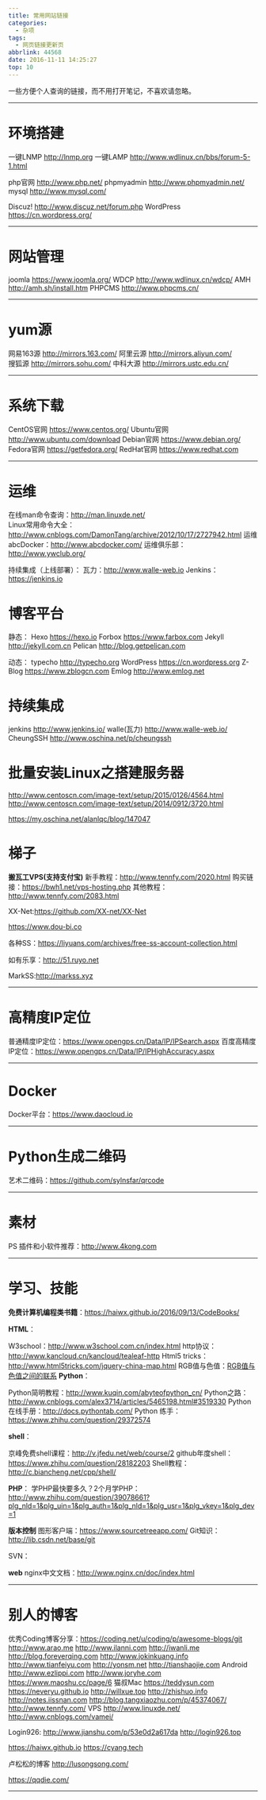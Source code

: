 ```yaml
---
title: 常用网站链接
categories:
  - 杂项
tags:
  - 网页链接更新页
abbrlink: 44568
date: 2016-11-11 14:25:27
top: 10
---
```


一些方便个人查询的链接，而不用打开笔记，不喜欢请忽略。

---
# 环境搭建
一键LNMP  http://lnmp.org
一键LAMP  http://www.wdlinux.cn/bbs/forum-5-1.html

php官网     http://www.php.net/
phpmyadmin  http://www.phpmyadmin.net/
mysql       http://www.mysql.com/
	
Discuz!     http://www.discuz.net/forum.php
WordPress   https://cn.wordpress.org/

---
# 网站管理
joomla    https://www.joomla.org/
WDCP      http://www.wdlinux.cn/wdcp/
AMH       http://amh.sh/install.htm
PHPCMS    http://www.phpcms.cn/

---
# yum源
网易163源          http://mirrors.163.com/
阿里云源           http://mirrors.aliyun.com/  
搜狐源             http://mirrors.sohu.com/
中科大源           http://mirrors.ustc.edu.cn/

---
# 系统下载
CentOS官网        https://www.centos.org/
Ubuntu官网        http://www.ubuntu.com/download
Debian官网        https://www.debian.org/
Fedora官网        https://getfedora.org/
RedHat官网        https://www.redhat.com

---
# 运维
在线man命令查询：http://man.linuxde.net/       
Linux常用命令大全：
http://www.cnblogs.com/DamonTang/archive/2012/10/17/2727942.html
运维abcDocker：http://www.abcdocker.com/
运维俱乐部：http://www.ywclub.org/

持续集成（上线部署）：
瓦力：http://www.walle-web.io
Jenkins：https://jenkins.io

# 博客平台
静态：
Hexo       https://hexo.io
Forbox     https://www.farbox.com
Jekyll     http://jekyll.com.cn
Pelican    http://blog.getpelican.com

动态：
typecho    http://typecho.org
WordPress  https://cn.wordpress.org
Z-Blog     https://www.zblogcn.com
Emlog      http://www.emlog.net

# 持续集成
jenkins       http://www.jenkins.io/
walle(瓦力)   http://www.walle-web.io/
CheungSSH     http://www.oschina.net/p/cheungssh

# 批量安装Linux之搭建服务器
http://www.centoscn.com/image-text/setup/2015/0126/4564.html
http://www.centoscn.com/image-text/setup/2014/0912/3720.html

https://my.oschina.net/alanlqc/blog/147047

# 梯子
**搬瓦工VPS(支持支付宝)**
新手教程：http://www.tennfy.com/2020.html
购买链接：https://bwh1.net/vps-hosting.php
其他教程：http://www.tennfy.com/2083.html

XX-Net:https://github.com/XX-net/XX-Net

https://www.dou-bi.co

各种SS：https://liyuans.com/archives/free-ss-account-collection.html

如有乐享：http://51.ruyo.net

MarkSS:http://markss.xyz

---
# 高精度IP定位
普通精度IP定位：https://www.opengps.cn/Data/IP/IPSearch.aspx
百度高精度IP定位：https://www.opengps.cn/Data/IP/IPHighAccuracy.aspx

---
# Docker
Docker平台：https://www.daocloud.io

---
# Python生成二维码
艺术二维码：https://github.com/sylnsfar/qrcode

---
# 素材
PS 插件和小软件推荐：http://www.4kong.com

---
# 学习、技能
**免费计算机编程类书籍**：https://haiwx.github.io/2016/09/13/CodeBooks/

**HTML**：

W3school：http://www.w3school.com.cn/index.html
http协议：http://www.kancloud.cn/kancloud/tealeaf-http
Html5 tricks：http://www.html5tricks.com/jquery-china-map.html
RGB值与色值：[RGB值与色值之间的联系](http://wenku.baidu.com/link?url=DA4A9qCNXngKm7Aa1_utP1Je4GLpa-pPm144H5X8uDsYk_K9xtGCNgRfMUSg_pJ3W3XMl8ueZZO1n8-WAEtpTd0mxPiS5TE4U6RQnEM1y97###)
**Python**：

Python简明教程：http://www.kuqin.com/abyteofpython_cn/
Python之路：http://www.cnblogs.com/alex3714/articles/5465198.html#3519330
Python在线手册：http://docs.pythontab.com/ 
Python 练手：https://www.zhihu.com/question/29372574




**shell**：

京峰免费shell课程：http://v.jfedu.net/web/course/2
github年度shell：https://www.zhihu.com/question/28182203
Shell教程：http://c.biancheng.net/cpp/shell/




**PHP**：
学PHP最快要多久？2个月学PHP：http://www.zhihu.com/question/39078661?plg_nld=1&plg_uin=1&plg_auth=1&plg_nld=1&plg_usr=1&plg_vkey=1&plg_dev=1



**版本控制**
图形客户端：https://www.sourcetreeapp.com/
Git知识：http://lib.csdn.net/base/git

SVN：


**web**
nginx中文文档：http://www.nginx.cn/doc/index.html



---
# 别人的博客
优秀Coding博客分享：https://coding.net/u/coding/p/awesome-blogs/git
http://www.arao.me
http://www.ilanni.com
http://iwanli.me
http://blog.foreverqing.com
http://www.jokinkuang.info
http://www.tianfeiyu.com
http://yonsm.net
http://tianshaojie.com   Android
http://www.ezlippi.com 
http://www.joryhe.com
https://www.maoshu.cc/page/6   猫叔Mac
https://teddysun.com
https://neveryu.github.io
http://willxue.top
http://zhishuo.info
http://notes.iissnan.com
http://blog.tangxiaozhu.com/p/45374067/
http://www.tennfy.com/    VPS
http://www.linuxde.net/
http://www.cnblogs.com/vamei/

Login926:
http://www.jianshu.com/p/53e0d2a617da
http://login926.top

https://haiwx.github.io
https://cyang.tech

卢松松的博客
http://lusongsong.com/

https://qqdie.com/

















---

